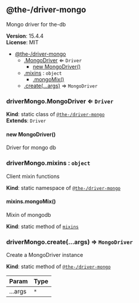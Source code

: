 <!--- Code generated by @the-/script-doc. DO NOT EDIT. -->

<a name="module_@the-/driver-mongo"></a>

## @the-/driver-mongo
Mongo driver for the-db

**Version**: 15.4.4  
**License**: MIT  

* [@the-/driver-mongo](#module_@the-/driver-mongo)
    * [.MongoDriver](#module_@the-/driver-mongo.MongoDriver) ⇐ <code>Driver</code>
        * [new MongoDriver()](#new_module_@the-/driver-mongo.MongoDriver_new)
    * [.mixins](#module_@the-/driver-mongo.mixins) : <code>object</code>
        * [.mongoMix()](#module_@the-/driver-mongo.mixins.mongoMix)
    * [.create(...args)](#module_@the-/driver-mongo.create) ⇒ <code>MongoDriver</code>

<a name="module_@the-/driver-mongo.MongoDriver"></a>

### driverMongo.MongoDriver ⇐ <code>Driver</code>
**Kind**: static class of [<code>@the-/driver-mongo</code>](#module_@the-/driver-mongo)  
**Extends**: <code>Driver</code>  
<a name="new_module_@the-/driver-mongo.MongoDriver_new"></a>

#### new MongoDriver()
Driver for mongo db

<a name="module_@the-/driver-mongo.mixins"></a>

### driverMongo.mixins : <code>object</code>
Client mixin functions

**Kind**: static namespace of [<code>@the-/driver-mongo</code>](#module_@the-/driver-mongo)  
<a name="module_@the-/driver-mongo.mixins.mongoMix"></a>

#### mixins.mongoMix()
Mixin of mongodb

**Kind**: static method of [<code>mixins</code>](#module_@the-/driver-mongo.mixins)  
<a name="module_@the-/driver-mongo.create"></a>

### driverMongo.create(...args) ⇒ <code>MongoDriver</code>
Create a MongoDriver instance

**Kind**: static method of [<code>@the-/driver-mongo</code>](#module_@the-/driver-mongo)  

| Param | Type |
| --- | --- |
| ...args | <code>\*</code> |
